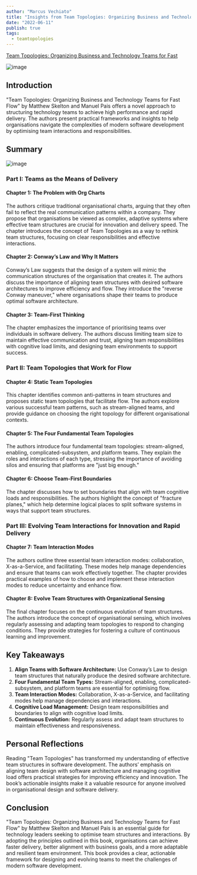 ```yaml
---
author: "Marcus Vechiato"
title: "Insights from Team Topologies: Organizing Business and Technology Teams for Fast Flow"
date: "2022-06-11"
publish: true
tags:
  - teamtopologies
--- 
```

[Team Topologies: Organizing Business and Technology Teams for Fast](https://www.amazon.co.uk/dp/B07W1667D7)

![image](/obsidian/team_topologies_book.jpg)

## Introduction

"Team Topologies: Organizing Business and Technology Teams for Fast Flow" by Matthew Skelton and Manuel Pais offers a novel approach to structuring technology teams to achieve high performance and rapid delivery. The authors present practical frameworks and insights to help organisations navigate the complexities of modern software development by optimising team interactions and responsibilities.

## Summary
![image](/obsidian/mindmap_team_topologies.png)
### Part I: Teams as the Means of Delivery

#### Chapter 1: The Problem with Org Charts

The authors critique traditional organisational charts, arguing that they often fail to reflect the real communication patterns within a company. They propose that organisations be viewed as complex, adaptive systems where effective team structures are crucial for innovation and delivery speed. The chapter introduces the concept of Team Topologies as a way to rethink team structures, focusing on clear responsibilities and effective interactions.

#### Chapter 2: Conway’s Law and Why It Matters

Conway’s Law suggests that the design of a system will mimic the communication structures of the organisation that creates it. The authors discuss the importance of aligning team structures with desired software architectures to improve efficiency and flow. They introduce the "reverse Conway maneuver," where organisations shape their teams to produce optimal software architecture.

#### Chapter 3: Team-First Thinking

The chapter emphasizes the importance of prioritising teams over individuals in software delivery. The authors discuss limiting team size to maintain effective communication and trust, aligning team responsibilities with cognitive load limits, and designing team environments to support success.

### Part II: Team Topologies that Work for Flow

#### Chapter 4: Static Team Topologies

This chapter identifies common anti-patterns in team structures and proposes static team topologies that facilitate flow. The authors explore various successful team patterns, such as stream-aligned teams, and provide guidance on choosing the right topology for different organisational contexts.

#### Chapter 5: The Four Fundamental Team Topologies

The authors introduce four fundamental team topologies: stream-aligned, enabling, complicated-subsystem, and platform teams. They explain the roles and interactions of each type, stressing the importance of avoiding silos and ensuring that platforms are "just big enough."

#### Chapter 6: Choose Team-First Boundaries

The chapter discusses how to set boundaries that align with team cognitive loads and responsibilities. The authors highlight the concept of "fracture planes," which help determine logical places to split software systems in ways that support team structures.

### Part III: Evolving Team Interactions for Innovation and Rapid Delivery

#### Chapter 7: Team Interaction Modes

The authors outline three essential team interaction modes: collaboration, X-as-a-Service, and facilitating. These modes help manage dependencies and ensure that teams can work effectively together. The chapter provides practical examples of how to choose and implement these interaction modes to reduce uncertainty and enhance flow.

#### Chapter 8: Evolve Team Structures with Organizational Sensing

The final chapter focuses on the continuous evolution of team structures. The authors introduce the concept of organisational sensing, which involves regularly assessing and adapting team topologies to respond to changing conditions. They provide strategies for fostering a culture of continuous learning and improvement.

## Key Takeaways

1. **Align Teams with Software Architecture:** Use Conway’s Law to design team structures that naturally produce the desired software architecture.
2. **Four Fundamental Team Types:** Stream-aligned, enabling, complicated-subsystem, and platform teams are essential for optimising flow.
3. **Team Interaction Modes:** Collaboration, X-as-a-Service, and facilitating modes help manage dependencies and interactions.
4. **Cognitive Load Management:** Design team responsibilities and boundaries to align with cognitive load limits.
5. **Continuous Evolution:** Regularly assess and adapt team structures to maintain effectiveness and responsiveness.

## Personal Reflections

Reading "Team Topologies" has transformed my understanding of effective team structures in software development. The authors’ emphasis on aligning team design with software architecture and managing cognitive load offers practical strategies for improving efficiency and innovation. The book’s actionable insights make it a valuable resource for anyone involved in organisational design and software delivery.

## Conclusion

"Team Topologies: Organizing Business and Technology Teams for Fast Flow" by Matthew Skelton and Manuel Pais is an essential guide for technology leaders seeking to optimise team structures and interactions. By adopting the principles outlined in this book, organisations can achieve faster delivery, better alignment with business goals, and a more adaptable and resilient team environment. This book provides a clear, actionable framework for designing and evolving teams to meet the challenges of modern software development.

